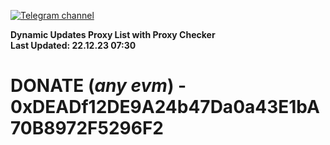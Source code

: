 [![Telegram channel](https://img.shields.io/endpoint?url=https://runkit.io/damiankrawczyk/telegram-badge/branches/master?url=https://t.me/n4z4v0d)](https://t.me/n4z4v0d) 

**Dynamic Updates Proxy List with Proxy Checker**  
**Last Updated: 22.12.23 07:30**

# DONATE (_any evm_) - 0xDEADf12DE9A24b47Da0a43E1bA70B8972F5296F2
